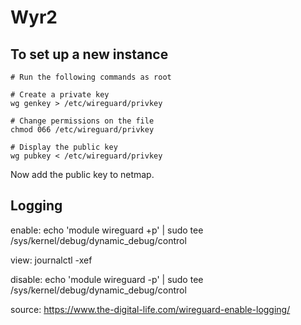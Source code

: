 # Wyr2

## To set up a new instance

```shell
# Run the following commands as root

# Create a private key
wg genkey > /etc/wireguard/privkey

# Change permissions on the file
chmod 066 /etc/wireguard/privkey

# Display the public key
wg pubkey < /etc/wireguard/privkey
```

Now add the public key to netmap.

## Logging

enable:
echo 'module wireguard +p' | sudo tee /sys/kernel/debug/dynamic_debug/control

view:
journalctl -xef

disable:
echo 'module wireguard -p' | sudo tee /sys/kernel/debug/dynamic_debug/control

source:
https://www.the-digital-life.com/wireguard-enable-logging/
